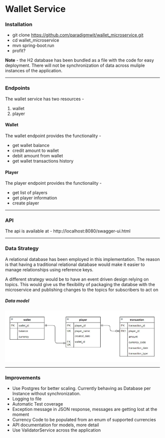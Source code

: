 # Wallet Service

### Installation

- git clone https://github.com/paradigmwit/wallet_microservice.git
- cd wallet_microservice
- mvn spring-boot:run
- profit?

**Note** - the H2 database has been bundled as a file with the code for easy deployment. There will not be synchronization of data across muliple instances of the application. 

---

### Endpoints

The wallet service has two resources - 
1. wallet
2. player

#### Wallet
The wallet endpoint provides the functionality -
- get wallet balance
- credit amount to wallet
- debit amount from wallet
- get wallet transactions history

#### Player
The player endpoint provides the functionality -
- get list of players
- get player information
- create player

---

### API 
The api is available at -
http://localhost:8080/swagger-ui.html 

---

### Data Strategy
A relational database has been employed in this implementation.
The reason is that having a traditional relational database would make it easier to manage relationships using reference keys.

A different strategy would be to have an event driven design relying on topics. This would give us the flexibility of packaging the databse with the microservice and publishing changes to the topics for subscribers to act on

#####  Data model

![ER Diagram](https://github.com/paradigmwit/wallet_microservice/blob/master/er.JPG)

---

### Improvements 

- Use Postgres for better scaling. Currently behaving as Database per Instance without synchronization.
- Logging to file
- Automatic Test coverage
- Exception message in JSON response, messages are getting lost at the moment
- Currency Code to be populated from an enum of supported currencies
- API documentation for models, more detail 
- Use ValidatorService across the application